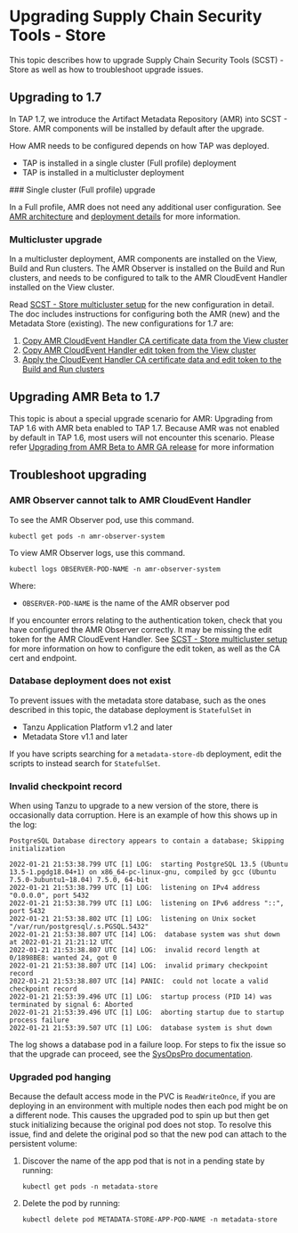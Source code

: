 # Upgrading Supply Chain Security Tools - Store

This topic describes how to upgrade Supply Chain Security Tools (SCST) - Store as
well as how to troubleshoot upgrade issues.

## <a id="upgrading-1-7"></a>Upgrading to 1.7

In TAP 1.7, we introduce the Artifact Metadata Repository (AMR) into SCST - Store.
AMR components will be installed by default after the upgrade.

How AMR needs to be configured depends on how TAP was deployed.

* TAP is installed in a single cluster (Full profile) deployment
* TAP is installed in a multicluster deployment

###<a id="full-profile-upgrade"></a> Single cluster (Full profile) upgrade

In a Full profile, AMR does not need any additional user configuration. See
[AMR architecture](amr/architecture.hbs.md) and
[deployment details](deployment-details.hbs.md) for more information.

### <a id="multicluster-upgrade"></a> Multicluster upgrade

In a multicluster deployment, AMR components are installed on the View, Build and
Run clusters. The AMR Observer is installed on the Build and Run clusters, and
needs to be configured to talk to the AMR CloudEvent Handler installed on the View
cluster.

Read [SCST - Store multicluster setup](multicluster-setup.hbs.md) for the new
configuration in detail. The doc includes instructions for configuring both the
AMR (new) and the Metadata Store (existing). The new configurations for 1.7 are:

1. [Copy AMR CloudEvent Handler CA certificate data from the View
   cluster](multicluster-setup.hbs.md#copy-ceh-ca)
1. [Copy AMR CloudEvent Handler edit token from the View
   cluster](multicluster-setup.hbs.md#copy-ceh-token)
1. [Apply the CloudEvent Handler CA certificate data and edit token to the Build
   and Run clusters](multicluster-setup.hbs.md#apply-ceh-ca-token)

## <a id="upgrading-1-7"></a>Upgrading AMR Beta to 1.7

This topic is about a special upgrade scenario for AMR: Upgrading from TAP 1.6 with AMR beta enabled to TAP 1.7. Because AMR was not enabled by default in TAP 1.6, most users will not encounter this scenario. Please refer [Upgrading from AMR Beta to AMR GA release](./upgrading-amr-beta.hbs.md) for more information

## <a id="troubleshoot"></a>Troubleshoot upgrading

### <a id="observer-cannot-talk-to-ceh"></a> AMR Observer cannot talk to AMR CloudEvent Handler

To see the AMR Observer pod, use this command.

```console
kubectl get pods -n amr-observer-system
```

To view AMR Observer logs, use this command.

```console
kubectl logs OBSERVER-POD-NAME -n amr-observer-system
```

Where:

* `OBSERVER-POD-NAME` is the name of the AMR observer pod

If you encounter errors relating to the authentication token, check that you have
configured the AMR Observer correctly. It may be missing the edit token for the AMR
CloudEvent Handler. See [SCST - Store multicluster setup](multicluster-setup.hbs.md)
for more information on how to configure the edit token, as well as the CA cert and
endpoint.


### <a id="deploy-does-not-exist"></a> Database deployment does not exist

To prevent issues with the metadata store database, such as the ones described in
this topic, the database deployment is `StatefulSet` in

* Tanzu Application Platform v1.2 and later
* Metadata Store v1.1 and later

If you have scripts searching for a `metadata-store-db` deployment, edit the scripts to
instead search for `StatefulSet`.


### <a id="invalid-checkpoint-record"></a> Invalid checkpoint record

When using Tanzu to upgrade to a new version of the store, there is occasionally data
corruption. Here is an example of how this shows up in the log:

```console
PostgreSQL Database directory appears to contain a database; Skipping initialization

2022-01-21 21:53:38.799 UTC [1] LOG:  starting PostgreSQL 13.5 (Ubuntu 13.5-1.pgdg18.04+1) on x86_64-pc-linux-gnu, compiled by gcc (Ubuntu 7.5.0-3ubuntu1~18.04) 7.5.0, 64-bit
2022-01-21 21:53:38.799 UTC [1] LOG:  listening on IPv4 address "0.0.0.0", port 5432
2022-01-21 21:53:38.799 UTC [1] LOG:  listening on IPv6 address "::", port 5432
2022-01-21 21:53:38.802 UTC [1] LOG:  listening on Unix socket "/var/run/postgresql/.s.PGSQL.5432"
2022-01-21 21:53:38.807 UTC [14] LOG:  database system was shut down at 2022-01-21 21:21:12 UTC
2022-01-21 21:53:38.807 UTC [14] LOG:  invalid record length at 0/1898BE8: wanted 24, got 0
2022-01-21 21:53:38.807 UTC [14] LOG:  invalid primary checkpoint record
2022-01-21 21:53:38.807 UTC [14] PANIC:  could not locate a valid checkpoint record
2022-01-21 21:53:39.496 UTC [1] LOG:  startup process (PID 14) was terminated by signal 6: Aborted
2022-01-21 21:53:39.496 UTC [1] LOG:  aborting startup due to startup process failure
2022-01-21 21:53:39.507 UTC [1] LOG:  database system is shut down
```

The log shows a database pod in a failure loop. For steps to fix the issue so that the
upgrade can proceed, see the [SysOpsPro documentation](https://sysopspro.com/fix-postgresql-error-panic-could-not-locate-a-valid-checkpoint-record/).


### <a id="upgraded-pod-hanging"></a> Upgraded pod hanging

Because the default access mode in the PVC is `ReadWriteOnce`, if you are deploying in an
environment with multiple nodes then each pod might be on a different node.
This causes the upgraded pod to spin up but then get stuck initializing because the original
pod does not stop.
To resolve this issue, find and delete the original pod so that the new pod can attach to the
persistent volume:

1. Discover the name of the app pod that is not in a pending state by running:

    ```console
    kubectl get pods -n metadata-store
    ```

1. Delete the pod by running:

    ```console
    kubectl delete pod METADATA-STORE-APP-POD-NAME -n metadata-store
    ```
